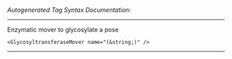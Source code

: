 _Autogenerated Tag Syntax Documentation:_

---
Enzymatic mover to glycosylate a pose

```
<GlycosyltransferaseMover name="(&string;)" />
```



---

